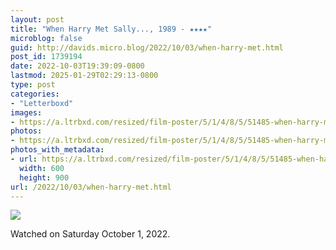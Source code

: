 ```yaml
---
layout: post
title: "When Harry Met Sally..., 1989 - ★★★★"
microblog: false
guid: http://davids.micro.blog/2022/10/03/when-harry-met.html
post_id: 1739194
date: 2022-10-03T19:39:09-0800
lastmod: 2025-01-29T02:29:13-0800
type: post
categories:
- "Letterboxd"
images:
- https://a.ltrbxd.com/resized/film-poster/5/1/4/8/5/51485-when-harry-met-sally--0-600-0-900-crop.jpg?v=2f277e2fe7
photos:
- https://a.ltrbxd.com/resized/film-poster/5/1/4/8/5/51485-when-harry-met-sally--0-600-0-900-crop.jpg?v=2f277e2fe7
photos_with_metadata:
- url: https://a.ltrbxd.com/resized/film-poster/5/1/4/8/5/51485-when-harry-met-sally--0-600-0-900-crop.jpg?v=2f277e2fe7
  width: 600
  height: 900
url: /2022/10/03/when-harry-met.html
---
```

<p><img src="https://a.ltrbxd.com/resized/film-poster/5/1/4/8/5/51485-when-harry-met-sally--0-600-0-900-crop.jpg?v=2f277e2fe7"/></p> <p>Watched on Saturday October 1, 2022.</p>
